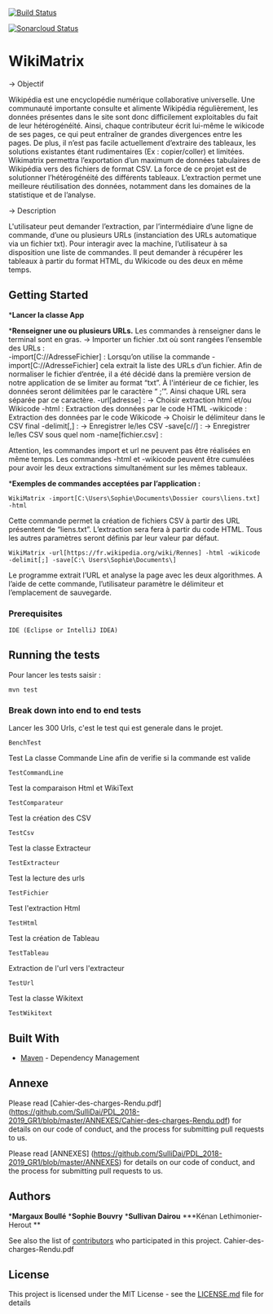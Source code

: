 [![Build Status](https://travis-ci.org/SulliDai/PDL_2018-2019_GR1.svg?branch=master)](https://travis-ci.org/SulliDai/PDL_2018-2019_GR1)

[![Sonarcloud Status](https://sonarcloud.io/api/project_badges/measure?project=PDL_2018-2019:Groupe1&metric=alert_status)](https://sonarcloud.io/dashboard?id=PDL_2018-2019%3AGroupe1)

# WikiMatrix


→ Objectif

Wikipédia est une encyclopédie numérique collaborative universelle. Une communauté importante consulte et alimente Wikipédia régulièrement, les données présentes dans le site sont donc difficilement exploitables du fait de leur hétérogénéité. Ainsi, chaque contributeur écrit lui-même le wikicode de ses pages, ce qui peut entraîner de grandes divergences entre les pages. De plus, il n’est pas facile actuellement d’extraire des tableaux, les solutions existantes étant rudimentaires (Ex : copier/coller) et limitées. Wikimatrix permettra l’exportation d’un maximum de données tabulaires de Wikipédia vers des fichiers de format CSV. La force de ce projet est de solutionner l’hétérogénéité des différents tableaux. L’extraction permet une meilleure réutilisation des données, notamment dans les domaines de la statistique et de l’analyse.

→ Description 

L'utilisateur peut demander l’extraction, par l’intermédiaire d’une ligne de commande, d’une ou plusieurs URLs (instanciation des URLs automatique via un fichier txt). Pour interagir avec la machine, l’utilisateur  à sa disposition une liste de commandes. Il peut demander à récupérer les tableaux à partir du format HTML, du Wikicode ou des deux en même temps. 

## Getting Started

***Lancer la classe App**

***Renseigner une ou plusieurs URLs.**
Les commandes à renseigner dans le terminal sont en gras.
→ Importer un fichier .txt où sont rangées l’ensemble des URLs   :  
-import[C://AdresseFichier] :
Lorsqu’on utilise la commande -import[C://AdresseFichier] cela extrait la liste des URLs d’un fichier. Afin de normaliser le fichier d’entrée, il a été décidé dans la première version de notre application de se limiter au format “txt”. À l'intérieur de ce fichier, les données seront délimitées par le caractère “ ;’”. Ainsi chaque URL sera séparée par ce caractère.
-url[adresse] : 
→  Choisir extraction html et/ou Wikicode
-html : Extraction des données par le code HTML -wikicode : Extraction des données par le code Wikicode
→ Choisir le délimiteur dans le CSV final
-delimit[,] : 
→ Enregistrer le/les CSV
-save[c//] :
→ Enregistrer le/les CSV sous quel nom
-name[fichier.csv] :

Attention, les commandes import et url ne peuvent pas être réalisées en même temps. Les commandes -html et -wikicode peuvent être cumulées pour avoir les deux extractions simultanément sur les mêmes tableaux.

***Exemples de commandes acceptées par l’application :**

```
WikiMatrix -import[C:\Users\Sophie\Documents\Dossier cours\liens.txt] -html 
```

Cette commande permet la création de fichiers CSV à partir des URL présentent de “liens.txt”. L’extraction sera fera à partir du code HTML. Tous les autres paramètres seront définis par leur valeur par défaut.

```
WikiMatrix -url[https://fr.wikipedia.org/wiki/Rennes] -html -wikicode -delimit[;] -save[C:\ Users\Sophie\Documents\] 
```
Le programme extrait l’URL et analyse la page avec les deux algorithmes. A l’aide de cette commande, l’utilisateur paramètre le délimiteur et l’emplacement de sauvegarde.


### Prerequisites


```
IDE (Eclipse or IntelliJ IDEA)
```

## Running the tests

Pour lancer les tests saisir :

```
mvn test
```

### Break down into end to end tests


Lancer les 300 Urls, c'est le test qui est generale dans le projet.

```
BenchTest
```

Test La classe Commande Line afin de verifie si la commande est valide

```
TestCommandLine
```
Test la comparaison Html et WikiText

```
TestComparateur
```

Test la création des CSV

```
TestCsv
```
Test la classe Extracteur

```
TestExtracteur
```
Test la lecture des urls

```
TestFichier
```

Test l'extraction Html

```
TestHtml
```

Test la création de Tableau

```
TestTableau
```

Extraction de l'url vers l'extracteur

```
TestUrl
```

Test la classe Wikitext

```
TestWikitext
```





## Built With

* [Maven](https://maven.apache.org/) - Dependency Management


## Annexe


Please read  [Cahier-des-charges-Rendu.pdf] (https://github.com/SulliDai/PDL_2018-2019_GR1/blob/master/ANNEXES/Cahier-des-charges-Rendu.pdf) for details on our code of conduct, and the process for submitting pull requests to us.

Please read  [ANNEXES] (https://github.com/SulliDai/PDL_2018-2019_GR1/blob/master/ANNEXES) for details on our code of conduct, and the process for submitting pull requests to us.


## Authors

***Margaux Boullé**
***Sophie Bouvry**
***Sullivan Dairou**
***Kénan Lethimonier-Herout **


See also the list of [contributors](https://github.com/SulliDai/PDL_2018-2019_GR1/graphs/contributors) who participated in this project.
Cahier-des-charges-Rendu.pdf
## License

This project is licensed under the MIT License - see the [LICENSE.md](LICENSE.md) file for details

